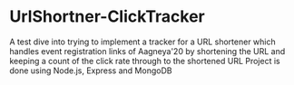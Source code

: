 # UrlShortner-ClickTracker
A test dive into trying to implement a tracker for a URL shortener which handles event registration links of Aagneya'20 by shortening the URL and keeping a count of the click rate through to the shortened URL 
Project is done using Node.js, Express and MongoDB
